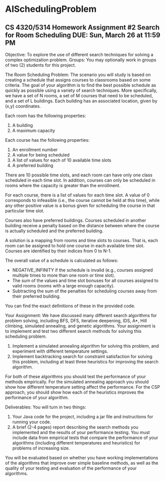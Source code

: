 # AISchedulingProblem
## CS 4320/5314 Homework Assignment #2 Search for Room Scheduling DUE: Sun, March 26 at 11:59 PM

Objective: To explore the use of different search techniques for solving a complex optimization problem.
Groups: You may optionally work in groups of two (2) students for this project.

The Room Scheduling Problem:
The scenario you will study is based on creating a schedule that assigns courses to classrooms based on some criteria. The goal of your algorithm is to find the best possible schedule as quickly as possible using a variety of search techniques.
More specifically, we have a set of N rooms, a set of M courses that need to be scheduled, and a set of L buildings.
Each building has an associated location, given by (x,y) coordinates.

Each room has the following properties:
1) A building
2) A maximum capacity

Each course has the following properties:
1) An enrollment number
2) A value for being scheduled
3) A list of values for each of 10 available time slots
4) A preferred building

There are 10 possible time slots, and each room can have only one class scheduled in each time slot. In addition, courses can only be scheduled in rooms where the capacity is greater than the enrollment.

For each course, there is a list of values for each time slot. A value of 0 corresponds to infeasible (i.e., the course cannot be held at this time), while any other positive value is a bonus given for scheduling the course in that particular time slot.

Courses also have preferred buildings. Courses scheduled in another building receive a penalty based on the distance between where the course is actually scheduled and the preferred building.

A solution is a mapping from rooms and time slots to courses. That is, each room can be assigned to hold one course in each available time slot. Courses are identified by their indices from 0 to N-1.

The overall value of a schedule is calculated as follows:
* NEGATIVE_INFINITY if the schedule is invalid (e.g., courses assigned multiple times to more than one room or time slot).
* The sum of the values and time slot bonuses for all courses assigned to valid rooms (rooms with a large enough capacity).
* Subtracting the sum of the penalties for scheduling courses away from their preferred building.

You can find the exact definitions of these in the provided code. 

Your Assignment:
We have discussed many different search algorithms for problem solving, including BFS, DFS, iterative deepening, IDS, A*, Hill climbing, simulated annealing, and genetic algorithms. Your assignment is to implement and test two different search methods for solving this scheduling problem.
1) Implement a simulated annealing algorithm for solving this problem, and experiment with different temperature settings.
2) Implement backtracking search for constraint satisfaction for solving this problem, including at least three heuristics for improving the search algorithm.

For both of these algorithms you should test the performance of your methods empirically. For the simulated annealing approach you should show how different temperature setting affect the performance. For the CSP approach, you should show how each of the heuristics improves the performance of your algorithm.

Deliverables:
You will turn in two things:
1) Your Java code for the project, including a jar file and instructions for running your code.
2) A brief (2-4 pages) report describing the search methods you implemented and the results of your performance testing. You must include data from empirical tests that compare the performance of your algorithms (including different temperatures and heuristics) for problems of increasing size.

You will be evaluated based on whether you have working implementations of the algorithms that improve over simple baseline methods, as well as the quality of your testing and evaluation of the performance of your algorithms.
